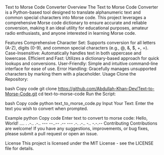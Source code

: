 Text to Morse Code Converter
Overview
The Text to Morse Code Converter is a Python-based tool designed to translate alphanumeric text and common special characters into Morse code. This project leverages a comprehensive Morse code dictionary to ensure accurate and reliable conversion, making it an ideal utility for educational purposes, amateur radio enthusiasts, and anyone interested in learning Morse code.

Features
Comprehensive Character Set: Supports conversion for all letters (A-Z), digits (0-9), and common special characters (e.g., @, &, $, +, =).
Case-Insensitive: Automatically handles text in both uppercase and lowercase.
Efficient and Fast: Utilizes a dictionary-based approach for quick lookups and conversions.
User-Friendly: Simple and intuitive command-line interface for ease of use.
Error Handling: Gracefully manages unsupported characters by marking them with a placeholder.
Usage
Clone the Repository:

bash
Copy code
git clone https://github.com/Abdullah-Khan-Dev/Text-to-Morse-Code.git
cd text-to-morse-code
Run the Script:

bash
Copy code
python text_to_morse_code.py
Input Your Text:
Enter the text you wish to convert when prompted.

Example
python
Copy code
Enter text to convert to morse code: Hello, World!
.... . .-.. .-.. --- --..--  .-- --- .-. .-.. -.. -.-.-- 
Contributing
Contributions are welcome! If you have any suggestions, improvements, or bug fixes, please submit a pull request or open an issue.

License
This project is licensed under the MIT License - see the LICENSE file for details.

